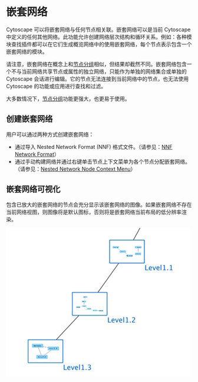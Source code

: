 # 嵌套网络

Cytoscape 可以将嵌套网络与任何节点相关联。嵌套网络可以是当前 Cytoscape 中定义的任何其他网络。此功能允许创建网络层次结构和循环关系。例如：各种模块查找插件都可以在它们生成概览网络中的使用嵌套网络，每个节点表示包含一个嵌套网络的模块。

请注意，嵌套网络在概念上和[节点分组](creating-networks.md#节点分组)相似，但结果却截然不同。嵌套网络包含一个不与当前网络共享节点或属性的独立网络，只能作为单独的网络集合或单独的 Cytoscape 会话进行编辑。它的节点无法连接到当前网络中的节点，也无法使用 Cytoscape 的功能或应用进行查找和过滤。

大多数情况下，[节点分组](creating-networks.md#节点分组)功能更强大，也更易于使用。

## 创建嵌套网络

用户可以通过两种方式创建嵌套网络：

- 通过导入 Nested Network Format (NNF) 格式文件。（请参见：[NNF Network Format]()）
- 通过手动构建网络并通过右键单击节点上下文菜单为各个节点分配嵌套网络。（请参见：[Nested Network Node Context Menu]()）

## 嵌套网络可视化

包含已放大的嵌套网络的节点会充分显示该嵌套网络的图像。如果嵌套网络不存在当前网络视图，则图像将是默认图标，否则将是嵌套网络当前布局的低分辨率渲染。

![](images/nested-networks/nested-network.png)
